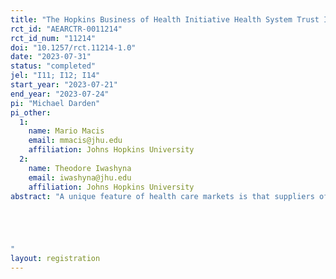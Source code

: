 ```yaml
---
title: "The Hopkins Business of Health Initiative Health System Trust Index"
rct_id: "AEARCTR-0011214"
rct_id_num: "11214"
doi: "10.1257/rct.11214-1.0"
date: "2023-07-31"
status: "completed"
jel: "I11; I12; I14"
start_year: "2023-07-21"
end_year: "2023-07-24"
pi: "Michael Darden"
pi_other:
  1:
    name: Mario Macis
    email: mmacis@jhu.edu
    affiliation: Johns Hopkins University
  2:
    name: Theodore Iwashyna
    email: iwashyna@jhu.edu
    affiliation: Johns Hopkins University
abstract: "A unique feature of health care markets is that suppliers of medical services are, at least in principle, expected to behave in a patient’s best interest. Such relationships require trust. We are building a novel index of trust to measure and monitor Americans' level of confidence in the public and private institutions that influence the health of individuals and communities. Our index measures both the determinants of trust (e.g., personal experience with various components of the health system) and the implications of trust (e.g., propensity to get vaccinated, schedule annual physical, etc.). Our index is informed by a novel, representative survey of Americans that we are currently conducting. Importantly, our survey over-samples minority groups such that we can study disparities in trust across traditionally underserved groups. This pre-analysis plan documents our research design, survey methodology, and connection to the trust literature.


"
layout: registration
---
```



